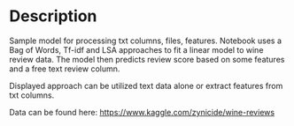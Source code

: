 # Description
Sample model for processing txt columns, files, features.  Notebook uses a Bag of Words, Tf-idf and LSA approaches to fit a linear model to wine review data.  The model then predicts review score based on some features and a free text review column.

Displayed approach can be utilized text data alone or extract features from txt columns.  

Data can be found here: https://www.kaggle.com/zynicide/wine-reviews
